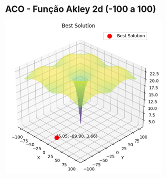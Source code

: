 # ACO - Função Akley 2d (-100 a 100)

![](/export/best_solution.png "Best Solution ackey(-100,100)")

